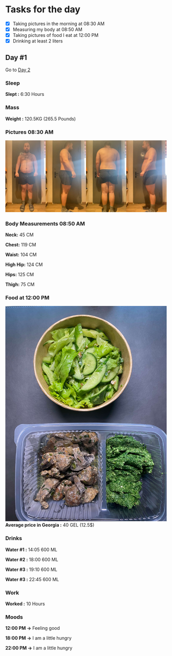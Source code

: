 # Tasks for the day

- [x] Taking pictures in the morning at 08:30 AM
- [x] Measuring my body at 08:50 AM
- [x] Taking pictures of food I eat at 12:00 PM
- [x] Drinking at least 2 liters

## Day #1

Go to [Day 2](https://groot.ge/day2)

### Sleep

**Slept :** 6:30 Hours

### Mass

**Weight :** 120.5KG (265.5 Pounds)

### Pictures 08:30 AM

![This is test image](./assets/1/pictures.jpg)

### Body Measurements 08:50 AM

**Neck:** 45 CM

**Chest:** 119 CM

**Waist:** 104 CM

**High Hip:** 124 CM

**Hips:** 125 CM

**Thigh:** 75 CM

### Food at 12:00 PM

![This is test image](./assets/1/food.jpg)
**Average price in Georgia :** 40 GEL (12.5$)

### Drinks

**Water #1 :** 14:05 600 ML

**Water #2 :** 18:00 600 ML

**Water #3 :** 19:10 600 ML

**Water #3 :** 22:45 600 ML

### Work

**Worked :** 10 Hours

### Moods

**12:00 PM ->** Feeling good

**18:00 PM ->** I am a little hungry

**22:00 PM ->** I am a little hungry
